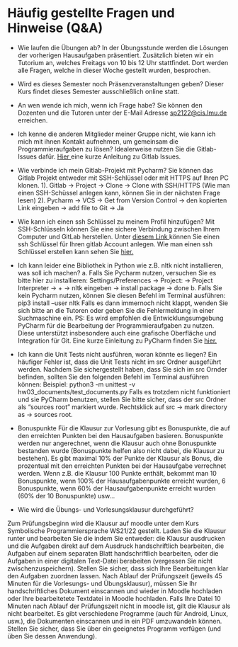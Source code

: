 # Häufig gestellte Fragen und Hinweise (Q&A)

- Wie laufen die Übungen ab?
In der Übungsstunde werden die Lösungen der vorherigen Hausaufgaben präsentiert. Zusätzlich bieten wir ein Tutorium an, welches Freitags von 10 bis 12 Uhr stattfindet. Dort werden alle Fragen, welche in dieser Woche gestellt wurden, besprochen.

- Wird es dieses Semester noch Präsenzveranstaltungen geben?
Dieser Kurs findet dieses Semester ausschließlich online statt.

- An wen wende ich mich, wenn ich Frage habe?
Sie können den Dozenten und die Tutoren unter der E-Mail Adresse sp2122@cis.lmu.de erreichen.

- Ich kenne die anderen Mitglieder meiner Gruppe nicht, wie kann ich mich mit ihnen Kontakt aufnehmen, um gemeinsam die Programmieraufgaben zu lösen?
Idealerweise nutzen Sie die Gitlab-Issues dafür. <a href="https://docs.gitlab.com/ee/user/project/issues/"> Hier </a> eine kurze Anleitung zu Gitlab Issues.

- Wie verbinde ich mein Gitlab-Projekt mit Pycharm?
Sie können das Gitlab Projekt entweder mit SSH-Schlüssel oder mit HTTPS auf Ihren PC klonen.
1). Gitlab -> Project -> Clone -> Clone with SSH/HTTPS (Wie man einen SSH-Schüssel anlegen kann, können Sie in der nächsten Frage lesen)
2). Pycharm -> VCS -> Get from Version Control -> den kopierten Link eingeben -> add file to Git -> Ja

- Wie kann ich einen ssh Schlüssel zu meinem Profil hinzufügen?
Mit SSH-Schlüsseln können Sie eine sichere Verbindung zwischen Ihrem Computer und GitLab herstellen. Unter <a href="https://gitlab2.cip.ifi.lmu.de/help/ssh/index.md#generate-an-ssh-key-pair"> diesem Link </a> können Sie einen ssh Schlüssel für Ihren gitlab Account anlegen. Wie man einen ssh Schlüssel erstellen kann sehen Sie <a href="https://gitlab2.cip.ifi.lmu.de/help/ssh/index.md"> hier. </a>

- Ich kann leider eine Bibliothek in Python wie z.B. nltk nicht installieren, was soll ich machen?
a. Falls Sie Pycharm nutzen, versuchen Sie es bitte hier zu installieren:
Settings/Preferences → Project: → Project Interpreter → + → nltk eingeben → install package → done
b. Falls Sie kein Pycharm nutzen, können Sie diesen Befehl im Terminal ausführen: pip3 install –user nltk
Falls es dann immernoch nicht klappt, wenden Sie sich bitte an die Tutoren oder geben Sie die Fehlermeldung in einer Suchmaschine ein.
PS: Es wird empfohlen die Entwicklungsumgebung PyCharm für die Bearbeitung der Programmieraufgaben zu nutzen. Diese unterstützt insbesondere auch eine grafische Oberfläche und Integration für Git. Eine kurze Einleitung zu PyCharm finden Sie <a href="https://cis-sp2021.github.io/pycharm.pdf"> hier. </a>

- Ich kann die Unit Tests nicht ausführen, woran könnte es liegen?
Ein häufiger Fehler ist, dass die Unit Tests nicht im src Ordner ausgeführt werden. Nachdem Sie sichergestellt haben, dass Sie sich im src Ornder befinden, sollten Sie den folgenden Befehl im Terminal ausführen können:
Beispiel: python3 -m unittest -v hw03_documents/test_documents.py Falls es trotzdem nicht funktioniert und sie PyCharm benutzen, stellen Sie bitte sicher, dass der src Ordner als “sources root” markiert wurde.
Rechtsklick auf src → mark directory as → sources root.

- Bonuspunkte
Für die Klausur zur Vorlesung gibt es Bonuspunkte, die auf den erreichten Punkten bei den Hausaufgaben basieren. Bonuspunkte werden nur angerechnet, wenn die Klausur auch ohne Bonuspunkte bestanden wurde (Bonuspunkte helfen also nicht dabei, die Klausur zu bestehen). Es gibt maximal 10% der Punkte der Klausur als Bonus, die prozentual mit den erreichten Punkten bei der Hausaufgabe verrechnet werden.
Wenn z.B. die Klausur 100 Punkte enthält, bekommt man 10 Bonuspunkte, wenn 100% der Hausaufgabenpunkte erreicht wurden, 6 Bonuspunkte, wenn 60% der Hausaufgabenpunkte erreicht wurden (60% der 10 Bonuspunkte) usw…

- Wie wird die Übungs- und Vorlesungsklausur durchgeführt?

Zum Prüfungsbeginn wird die Klausur auf moodle unter dem Kurs Symbolische Programmiersprache WS21/22 gestellt. Laden Sie die Klausur runter und bearbeiten Sie die indem Sie entweder:
die Klausur ausdrucken und die Aufgaben direkt auf dem Ausdruck handschriftlich bearbeiten,
die Aufgaben auf einem separaten Blatt handschriftlich bearbeiten,
oder die Aufgaben in einer digitalen Text-Datei berabeiten (vergessen Sie nicht zwischenzuspeichern).
Stellen Sie sicher, dass sich Ihre Bearbeitungen klar den Aufgaben zuordnen lassen.
Nach Ablauf der Prüfungszeit (jeweils 45 Minuten für die Vorlesungs- und Übungsklausur), müssen Sie Ihr handschriftliches Dokument einscannen und wieder in Moodle hochladen oder Ihre bearbeitetete Textdatei in Moodle hochladen.
Falls Ihre Datei 10 Minuten nach Ablauf der Prüfungszeit nicht in moodle ist, gilt die Klausur als nicht bearbeitet.
Es gibt verschiedene Programme (auch für Android, Linux, usw.), die Dokumenten einscannen und in ein PDF umzuwandeln können. Stellen Sie sicher, dass Sie über ein geeignetes Programm verfügen (und üben Sie dessen Anwendung).
